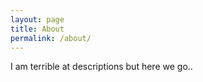 ```yaml
---
layout: page
title: About
permalink: /about/
---
```


I am terrible at descriptions but here we go..